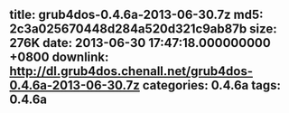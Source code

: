 title: grub4dos-0.4.6a-2013-06-30.7z
md5: 2c3a025670448d284a520d321c9ab87b
size: 276K
date: 2013-06-30 17:47:18.000000000 +0800
downlink: http://dl.grub4dos.chenall.net/grub4dos-0.4.6a-2013-06-30.7z
categories: 0.4.6a
tags: 0.4.6a
---

